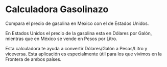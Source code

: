 # Calculadora Gasolinazo

Compara el precio de gasolina en Mexico con el de Estados Unidos.

En Estados Unidos el precio de la gasolina esta en Dólares por Galón, mientras
que en México se vende en Pesos por Litro.

Esta calculadora te ayuda a convertir Dólares/Galón a Pesos/Litro y viceversa.
Esta aplicación es especialmente útil para los que vivimos en la Frontera de
ambos países.
